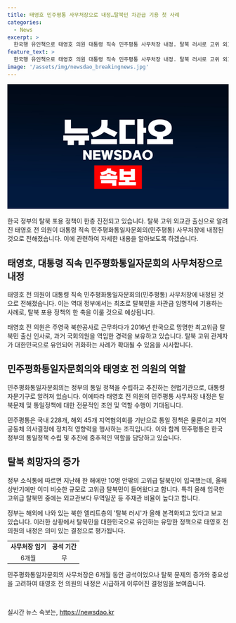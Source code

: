 ```yaml
---
title: 태영호 민주평통 사무처장으로 내정…탈북민 차관급 기용 첫 사례
categories:
  - News
excerpt: >
  한국행 유인책으로 태영호 의원 대통령 직속 민주평통 사무처장 내정. 탈북 러시로 고위 외교관-가족들 20명 이상 입국, 북한 엘리트층 탈북 러시 본격화. 외교 관계자 두루 고려, 고심 끝의 인사 평가. 탈북민 차관급 임명 역대 최초, 사무처장 6개월 공석. 
feature_text: >
  한국행 유인책으로 태영호 의원 대통령 직속 민주평통 사무처장 내정. 탈북 러시로 고위 외교관-가족들 20명 이상 입국, 북한 엘리트층 탈북 러시 본격화. 외교 관계자 두루 고려, 고심 끝의 인사 평가. 탈북민 차관급 임명 역대 최초, 사무처장 6개월 공석. 
image: '/assets/img/newsdao_breakingnews.jpg'
---
```


<p><img src="/assets/img/newsdao_breakingnews.jpg" alt="pcversion 속보" /></p>

<p data-ke-size="size16">한국 정부의 탈북 포용 정책이 한층 진전되고 있습니다. 탈북 고위 외교관 출신으로 알려진 태영호 전 의원이 대통령 직속 민주평화통일자문회의(민주평통) 사무처장에 내정된 것으로 전해졌습니다. 이에 관련하여 자세한 내용을 알아보도록 하겠습니다.</p>

<h2 data-ke-size="size26">태영호, 대통령 직속 민주평화통일자문회의 사무처장으로 내정</h2>

<p data-ke-size="size16">태영호 전 의원이 대통령 직속 민주평화통일자문회의(민주평통) 사무처장에 내정된 것으로 전해졌습니다. 이는 역대 정부에서는 최초로 탈북민을 차관급 임명직에 기용하는 사례로, 탈북 포용 정책의 한 축을 이룰 것으로 예상됩니다.</p>

<p data-ke-size="size16">태영호 전 의원은 주영국 북한공사로 근무하다가 2016년 한국으로 망명한 최고위급 탈북민 출신 인사로, 과거 국회의원을 역임한 경력을 보유하고 있습니다. 탈북 고위 관계자가 대한민국으로 유인되어 귀화하는 사례가 확대될 수 있음을 시사합니다. </p>

<h2 data-ke-size="size26">민주평화통일자문회의와 태영호 전 의원의 역할</h2>

<p data-ke-size="size16">민주평화통일자문회의는 정부의 통일 정책을 수립하고 추진하는 헌법기관으로, 대통령 자문기구로 알려져 있습니다. 이에따라 태영호 전 의원의 민주평통 사무처장 내정은 탈북문제 및 통일정책에 대한 전문적인 조언 및 역할 수행이 기대됩니다.</p>

<p data-ke-size="size16">민주평통은 국내 228개, 해외 45개 지역협의회를 기반으로 통일 정책은 물론이고 지역 공동체 의사결정에 정치적 영향력을 행사하는 조직입니다. 이와 함께 민주평통은 한국 정부의 통일정책 수립 및 추진에 중추적인 역할을 담당하고 있습니다.</p>

<h2 data-ke-size="size26">탈북 희망자의 증가</h2>

<p data-ke-size="size16">정부 소식통에 따르면 지난해 한 해에만 10명 안팎의 고위급 탈북민이 입국했는데, 올해 상반기에만 이미 비슷한 규모로 고위급 탈북민이 들어왔다고 합니다. 특히 올해 입국한 고위급 탈북민 중에는 외교관보다 무역일꾼 등 주재관 비율이 높다고 합니다.</p>

<p data-ke-size="size16">정부는 해외에 나와 있는 북한 엘리트층의 '탈북 러시'가 올해 본격화되고 있다고 보고 있습니다. 이러한 상황에서 탈북민을 대한민국으로 유인하는 유망한 정책으로 태영호 전 의원의 내정은 의미 있는 결정으로 평가됩니다.</p>

<table>
  <tr>
    <td style="text-align: center; height: 17px;"><b>사무처장 임기</b></td>
    <td style="text-align: center; height: 17px;"><b>공석 기간</b></td>
  </tr>
  <tr>
    <td style="text-align: center; height: 17px;">6개월</td>
    <td style="text-align: center; height: 17px;">무</td>
  </tr>
</table>

<p data-ke-size="size16">민주평화통일자문회의 사무처장은 6개월 동안 공석이었으나 탈북 문제의 증가와 중요성을 고려하여 태영호 전 의원의 내정은 시급하게 이루어진 결정임을 보여줍니다.</p>

<p data-ke-size="size16">&nbsp;</p>
실시간 뉴스 속보는, <a href="https://newsdao.kr" rel="dofollow">https://newsdao.kr</a>


